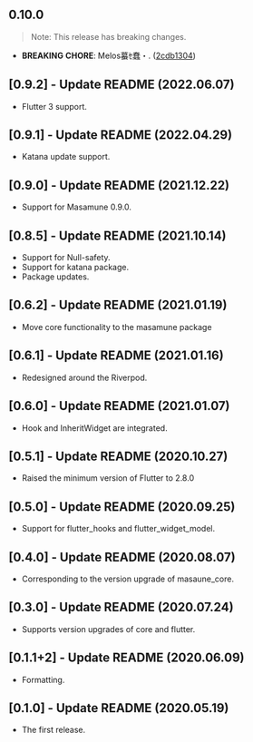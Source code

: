 ## 0.10.0

> Note: This release has breaking changes.

 - **BREAKING** **CHORE**: Melos蟇ｾ蠢・. ([2cdb1304](https://github.com/mathrunet/flutter_masamune/commit/2cdb13044ea12f1f53b9b3cbcf0383e62fad11ac))

## [0.9.2] - Update README (2022.06.07)

* Flutter 3 support.

## [0.9.1] - Update README (2022.04.29)

* Katana update support.

## [0.9.0] - Update README (2021.12.22)

* Support for Masamune 0.9.0.

## [0.8.5] - Update README (2021.10.14)

* Support for Null-safety.
* Support for katana package.
* Package updates.

## [0.6.2] - Update README (2021.01.19)

* Move core functionality to the masamune package

## [0.6.1] - Update README (2021.01.16)

* Redesigned around the Riverpod.

## [0.6.0] - Update README (2021.01.07)

* Hook and InheritWidget are integrated.

## [0.5.1] - Update README (2020.10.27)

* Raised the minimum version of Flutter to 2.8.0

## [0.5.0] - Update README (2020.09.25)

* Support for flutter_hooks and flutter_widget_model.

## [0.4.0] - Update README (2020.08.07)

* Corresponding to the version upgrade of masaune_core.

## [0.3.0] - Update README (2020.07.24)

* Supports version upgrades of core and flutter.

## [0.1.1+2] - Update README (2020.06.09)

* Formatting.

## [0.1.0] - Update README (2020.05.19)

* The first release.
